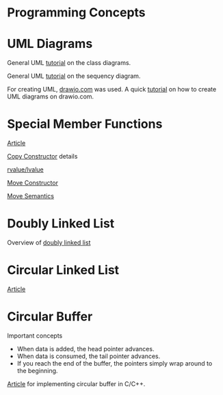 # Programming Concepts

# UML Diagrams
General UML [tutorial](https://www.visual-paradigm.com/guide/uml-unified-modeling-language/uml-class-diagram-tutorial/) on the class diagrams.

General UML [tutorial](https://www.drawio.com/blog/sequence-diagrams) on the sequency diagram.

For creating UML, [drawio.com](https://www.drawio.com/) was used. A quick [tutorial](https://www.drawio.com/blog/uml-class-diagrams) on how to create UML diagrams on drawio.com.

# Special Member Functions
[Article](https://cplusplus.com/doc/tutorial/classes2/#default_constructor)

[Copy Constructor](https://www.shiksha.com/online-courses/articles/copy-constructor-in-cpp/) details

[rvalue/lvalue](https://www.scaler.com/topics/cpp/lvalue-and-rvalue/)

[Move Constructor](https://www.scaler.com/topics/cpp-move-constructor/)

[Move Semantics](https://irkos.org/cpp/move/)

# Doubly Linked List
Overview of [doubly linked list](https://www.youtube.com/watch?v=gQCkB9Jh9D0)

# Circular Linked List
[Article](https://www.geeksforgeeks.org/circular-linked-list/)

# Circular Buffer
Important concepts
- When data is added, the head pointer advances.
- When data is consumed, the tail pointer advances.
- If you reach the end of the buffer, the pointers simply wrap around to the beginning.

[Article](https://embeddedartistry.com/blog/2017/05/17/creating-a-circular-buffer-in-c-and-c/) for implementing circular buffer in C/C++.